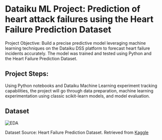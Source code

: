 <h1>Dataiku ML Project: Prediction of heart attack failures using the Heart Failure Prediction Dataset</h1>

Project Objective: Build a precise predictive model leveraging machine learning techniques on the Dataiku DSS platform to forecast heart failure incidents accurately.  The model was trained and tested using Python and the Heart Failure Prediction Dataset.

<h2>Project Steps: </h2>
Using Python notebooks and Dataiku Machine Learning experiment tracking capabilities, the project will go through data preparation, machine learning experimentation using classic scikit-learn models, and model evaluation.

<h2>Dataset </h2>

![EDA](https://github.com/Pollybs/dataiku_ML_heart_attack_prediction/blob/main/EDA-Heart-Failure-Prediction-Dataset.png)

Dataset Source: Heart Failure Prediction Dataset. Retrieved from <a href="https://www.kaggle.com/datasets/fedesoriano/heart-failure-prediction"> Kaggle</a>
